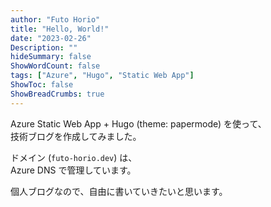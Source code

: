 ```yaml
---
author: "Futo Horio"
title: "Hello, World!"
date: "2023-02-26"
Description: ""
hideSummary: false
ShowWordCount: false
tags: ["Azure", "Hugo", "Static Web App"]
ShowToc: false
ShowBreadCrumbs: true
---
```


Azure Static Web App + Hugo (theme: papermode) を使って、  
技術ブログを作成してみました。

ドメイン (```futo-horio.dev```) は、  
Azure DNS で管理しています。

個人ブログなので、自由に書いていきたいと思います。
